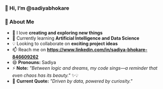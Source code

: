 ### 👋 Hi, I’m @sadiyabhokare
### 👀 About Me  
- 🚀 I love **creating and exploring new things**  
- 🌱 Currently learning **Artificial Intelligence and Data Science**  
- 💡 Looking to collaborate on **exciting project ideas**  
- 📫 Reach me on **https://www.linkedin.com/in/sadiya-bhokare-846609262**  
- 😄 **Pronouns:** Sadiya  
- ⚡ **Note:** *"Between logic and dreams, my code sings—a reminder that even chaos has its beauty."* ✨💡  
- 💬 **Current Quote:** *"Driven by data, powered by curiosity."* 
<!---
sadiyabhokare/sadiyabhokare is a ✨ special ✨ repository because its `README.md` (this file) appears on your GitHub profile.
You can click the Preview link to take a look at your changes.
--->
